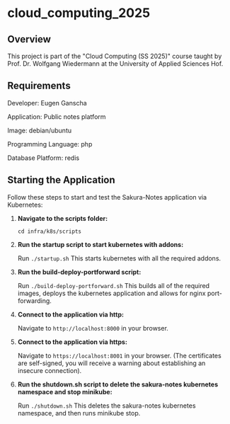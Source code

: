 # cloud_computing_2025

## Overview

This project is part of the "Cloud Computing (SS 2025)" course taught by Prof. Dr. Wolfgang Wiedermann at the University of Applied Sciences Hof.

## Requirements

Developer: Eugen Ganscha

Application: Public notes platform

Image: debian/ubuntu

Programming Language: php

Database Platform: redis

## Starting the Application

Follow these steps to start and test the Sakura-Notes application via Kubernetes:

1. **Navigate to the scripts folder:**

   `cd infra/k8s/scripts`

2. **Run the startup script to start kubernetes with addons:**

   Run `./startup.sh`
   This starts kubernetes with all the required addons.

3. **Run the build-deploy-portforward script:**

    Run `./build-deploy-portforward.sh`
    This builds all of the required images, deploys the kubernetes application and allows for nginx port-forwarding.

4. **Connect to the application via http:**

    Navigate to `http://localhost:8000` in your browser.

5. **Connect to the application via https:**

    Navigate to `https://localhost:8001` in your browser.
    (The certificates are self-signed, you will receive a warning about establishing an insecure connection).

6. **Run the shutdown.sh script to delete the sakura-notes kubernetes namespace and stop minikube:**

    Run `./shutdown.sh`
    This deletes the sakura-notes kubernetes namespace, and then runs minikube stop.
